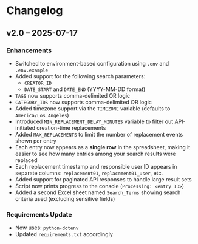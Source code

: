 # Changelog

## v2.0 – 2025-07-17

### Enhancements

- Switched to environment-based configuration using `.env` and `.env.example`
- Added support for the following search parameters:
  - `CREATOR_ID`
  - `DATE_START` and `DATE_END` (YYYY-MM-DD format)
- `TAGS` now supports comma-delimited OR logic
- `CATEGORY_IDS` now supports comma-delimited OR logic
- Added timezone support via the `TIMEZONE` variable (defaults to `America/Los_Angeles`)
- Introduced `MIN_REPLACEMENT_DELAY_MINUTES` variable to filter out API-initiated creation-time replacements
- Added `MAX_REPLACEMENTS` to limit the number of replacement events shown per entry
- Each entry now appears as a **single row** in the spreadsheet, making it easier to see how many entries among your search results were replaced
- Each replacement timestamp and responsible user ID appears in separate columns: `replacement01`, `replacement01_user`, etc.
- Added support for paginated API responses to handle large result sets
- Script now prints progress to the console (`Processing: <entry ID>`)
- Added a second Excel sheet named `Search_Terms` showing search criteria used (excluding sensitive fields)


### Requirements Update

- Now uses: `python-dotenv`
- Updated `requirements.txt` accordingly
